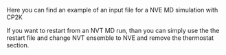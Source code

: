 Here you can find an example of an input file for a NVE MD simulation with CP2K

If you want to restart from an NVT MD run, than you can simply use the the restart file and change NVT ensemble to NVE and remove the thermostat section.
